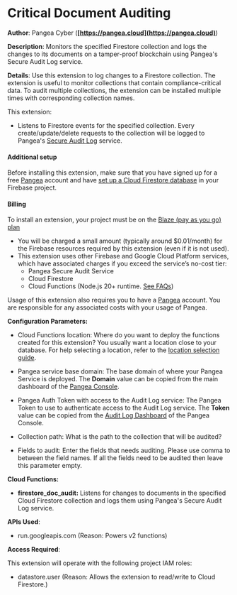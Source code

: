 # Critical Document Auditing

**Author**: Pangea Cyber (**[https://pangea.cloud](https://pangea.cloud)**)

**Description**: Monitors the specified Firestore collection and logs the changes to its documents on a tamper-proof blockchain using Pangea's Secure Audit Log service.



**Details**: Use this extension to log changes to a Firestore collection. The extension is useful to monitor collections that contain compliance-critical data. To audit multiple collections, the extension can be installed multiple times with corresponding collection names.

This extension:

- Listens to Firestore events for the specified collection. Every create/update/delete requests to the collection will be logged to Pangea's [Secure Audit Log][] service.

#### Additional setup

Before installing this extension, make sure that you have signed up for a free [Pangea](https://pangea.cloud/signup?utm_medium=marketplace&utm_source=firebase&utm_campaign=firestore-sensitive-document-audit) account and have [set up a Cloud Firestore database](https://firebase.google.com/docs/firestore/quickstart) in your Firebase project.

#### Billing

To install an extension, your project must be on the [Blaze (pay as you go) plan](https://firebase.google.com/pricing)

- You will be charged a small amount (typically around $0.01/month) for the Firebase resources required by this extension (even if it is not used).
- This extension uses other Firebase and Google Cloud Platform services, which have associated charges if you exceed the service’s no-cost tier:
  - Pangea Secure Audit Service
  - Cloud Firestore
  - Cloud Functions (Node.js 20+ runtime. [See FAQs](https://firebase.google.com/support/faq#extensions-pricing))

Usage of this extension also requires you to have a [Pangea](https://pangea.cloud/signup?utm_medium=marketplace&utm_source=firebase&utm_campaign=firestore-sensitive-document-audit) account. You are responsible for any associated costs with your usage of Pangea.

[Secure Audit Log]: https://pangea.cloud/services/audit-log?utm_medium=marketplace&utm_source=firebase&utm_campaign=firestore-sensitive-document-audit




**Configuration Parameters:**

* Cloud Functions location: Where do you want to deploy the functions created for this extension? You usually want a location close to your database. For help selecting a location, refer to the [location selection guide](https://firebase.google.com/docs/functions/locations).

* Pangea service base domain: The base domain of where your Pangea Service is deployed. The **Domain** value can be copied from the main dashboard of the [Pangea Console](https://console.pangea.cloud?utm_medium=marketplace&utm_source=firebase&utm_campaign=firestore-sensitive-document-audit).


* Pangea Auth Token with access to the Audit Log service: The Pangea Token to use to authenticate access to the Audit Log service. The **Token** value can be copied from the [Audit Log Dashboard](https://console.pangea.cloud/service/audit/logs?utm_medium=marketplace&utm_source=firebase&utm_campaign=firestore-sensitive-document-audit) of the Pangea Console.


* Collection path: What is the path to the collection that will be audited?


* Fields to audit: Enter the fields that needs auditing. Please use comma to between the field names. If all the fields need to be audited then leave this parameter empty.




**Cloud Functions:**

* **firestore_doc_audit:** Listens for changes to documents in the specified Cloud Firestore collection and logs them using Pangea's Secure Audit Log service.



**APIs Used**:

* run.googleapis.com (Reason: Powers v2 functions)



**Access Required**:



This extension will operate with the following project IAM roles:

* datastore.user (Reason: Allows the extension to read/write to Cloud Firestore.)
